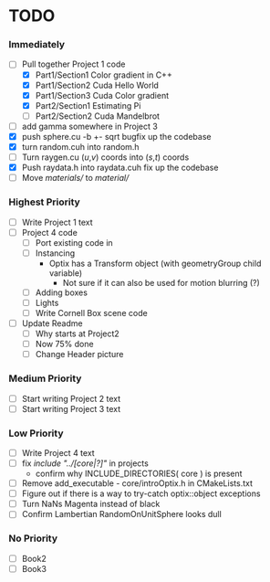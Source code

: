 # TODO #

### Immediately ###
- [ ] Pull together Project 1 code
  - [x] Part1/Section1 Color gradient in C++
  - [x] Part1/Section2 Cuda Hello World
  - [x] Part1/Section3 Cuda Color gradient
  - [x] Part2/Section1 Estimating Pi
  - [ ] Part2/Section2 Cuda Mandelbrot
- [ ] add gamma somewhere in Project 3
- [x] push sphere.cu -b +- sqrt bugfix up the codebase
- [x] turn random.cuh into random.h
- [ ] Turn raygen.cu (*u*,*v*) coords into (*s*,*t*) coords
- [x] Push raydata.h into raydata.cuh fix up the codebase
- [ ] Move *materials/* to *material/*

### Highest Priority ###
- [ ] Write Project 1 text
- [ ] Project 4 code
  - [ ] Port existing code in
  - [ ] Instancing
    - Optix has a Transform object (with geometryGroup child variable)
      - Not sure if it can also be used for motion blurring (?)
  - [ ] Adding boxes
  - [ ] Lights
  - [ ] Write Cornell Box scene code
- [ ] Update Readme 
  - [ ] Why starts at Project2
  - [ ] Now 75% done
  - [ ] Change Header picture

### Medium Priority ###
- [ ] Start writing Project 2 text
- [ ] Start writing Project 3 text

### Low Priority ###
- [ ] Write Project 4 text
- [ ] fix *include "../[core|?]"* in projects
  - confirm why INCLUDE_DIRECTORIES( core ) is present
- [ ] Remove add_executable - core/introOptix.h in CMakeLists.txt
- [ ] Figure out if there is a way to try-catch optix::object exceptions 
- [ ] Turn NaNs Magenta instead of black
- [ ] Confirm Lambertian RandomOnUnitSphere looks dull

### No Priority ###
- [ ] Book2
- [ ] Book3